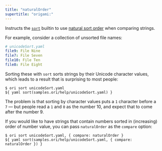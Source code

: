 ```yaml
---
title: "naturalOrder"
supertitle: "origami:"
---
```


Instructs the [`sort`](/builtins/tree/sort.html) builtin to use [natural sort order](https://en.wikipedia.org/wiki/Natural_sort_order) when comparing strings.

For example, consider a collection of unsorted file names:

```yaml
# unicodeSort.yaml
file9: File Nine
file7: File Seven
file10: File Ten
file8: File Eight
```

Sorting these with `sort` sorts strings by their Unicode character values, which leads to a result that is surprising to most people:

```console
$ ori sort unicodeSort.yaml
${ yaml sort(samples.ori/help/unicodeSort.yaml) }
```

The problem is that sorting by character values puts a `1` character before a `7` — but people read a `1` and `0` as the number 10, and expect that to come after the number 9.

If you would like to have strings that contain numbers sorted in (increasing) order of number value, you can pass `naturalOrder` as the `compare` option:

```console
$ ori sort unicodeSort.yaml, { compare: naturalOrder }
${ yaml sort(samples.ori/help/unicodeSort.yaml, { compare: naturalOrder }) }
```
